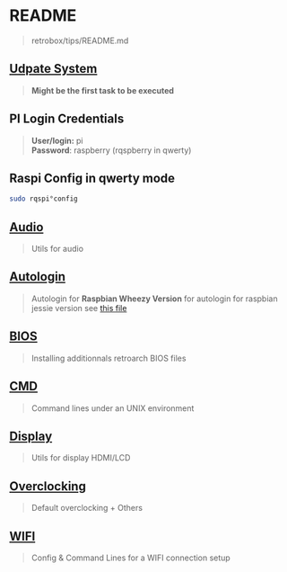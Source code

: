 # README

> retrobox/tips/README.md<br>

## [Udpate System](./_update_system.md)

> **Might be the first task to be executed**

## PI Login Credentials

> **User/login:** pi<br>
> **Password**: raspberry (rqspberry in qwerty)

## Raspi Config in qwerty mode

```bash
sudo rqspi°config
```

## [Audio](./audio.md)

> Utils for audio

## [Autologin](./autologin.md)

> Autologin for **Raspbian Wheezy Version**
> for autologin for raspbian jessie version see [this file](./../files/autologin.conf)

## [BIOS](./bios.md)

> Installing additionnals retroarch BIOS files

## [CMD](./cmd.md)

> Command lines under an UNIX environment

## [Display](./display.md)

> Utils for display HDMI/LCD

## [Overclocking](./overclocking.md)

> Default overclocking + Others

## [WIFI](./wifi.md)

> Config & Command Lines for a WIFI connection setup
